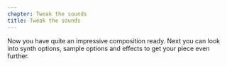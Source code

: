 ```yaml
---
chapter: Tweak the sounds
title: Tweak the sounds
---
```


Now you have quite an impressive composition ready. Next you can look into synth options, sample options and effects to get your piece even further.